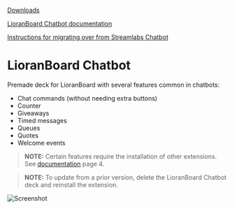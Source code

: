 [Downloads](https://github.com/Melonax/LioranBoard-Chatbot/releases/tag/v1.1)

[LioranBoard Chatbot documentation](https://github.com/Melonax/LioranBoard-Chatbot/blob/main/LioranBoard%20Chatbot%20Documentation.pdf)

[Instructions for migrating over from Streamlabs Chatbot](https://github.com/Melonax/LioranBoard-Chatbot/blob/main/Import%20instructions%20StreamLabs%20to%20LioranBoard.pdf)

# LioranBoard Chatbot
Premade deck for LioranBoard with several features common in chatbots:

* Chat commands (without needing extra buttons)
* Counter
* Giveaways
* Timed messages
* Queues
* Quotes
* Welcome events

> **NOTE:** Certain features require the installation of other extensions. See [documentation](https://github.com/Melonax/LioranBoard-Chatbot/blob/main/LioranBoard%20Chatbot%20Documentation.pdf) page 4.

> **NOTE:** To update from a prior version, delete the LioranBoard Chatbot deck and reinstall the extension.

![Screenshot](https://user-images.githubusercontent.com/55620774/144302194-9962f893-c963-40db-b385-800569eecb4b.png)
